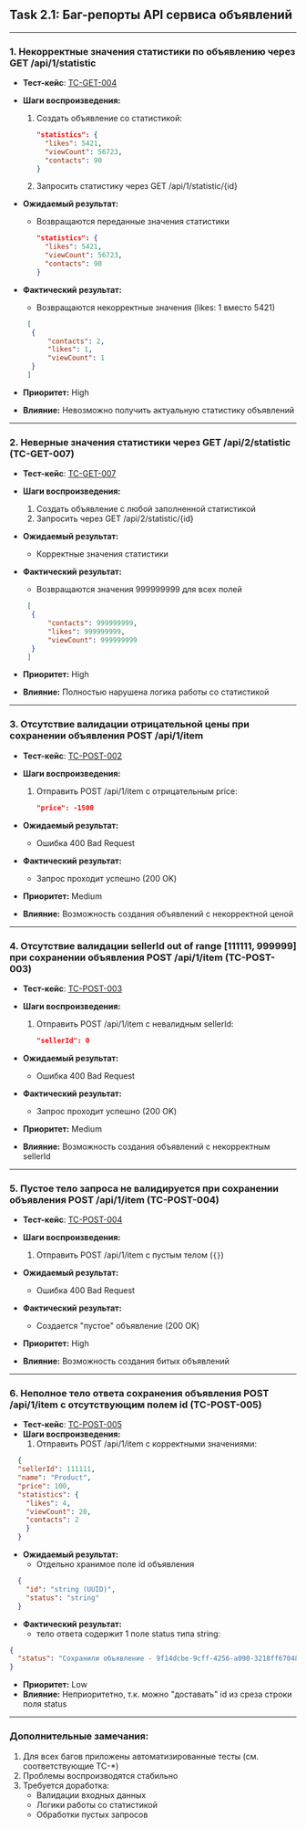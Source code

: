 ## Task 2.1: Баг-репорты API сервиса объявлений

---

### 1. Некорректные значения статистики по объявлению через GET /api/1/statistic
- **Тест-кейс**: [TC-GET-004](./TESTCASE.md#TC-GET-004)  
- **Шаги воспроизведения:**
  1. Создать объявление со статистикой:
     ```json
     "statistics": {
       "likes": 5421,
       "viewCount": 56723,
       "contacts": 90
     }
     ```
  2. Запросить статистику через GET /api/1/statistic/{id}
  
- **Ожидаемый результат:**
  - Возвращаются переданные значения статистики
     ```json
     "statistics": {
       "likes": 5421,
       "viewCount": 56723,
       "contacts": 90
     }
     ```
  
- **Фактический результат:**  
  - Возвращаются некорректные значения (likes: 1 вместо 5421)  
  ```json
   [
    {
        "contacts": 2,
        "likes": 1,
        "viewCount": 1
    }
   ]
  ```
  
- **Приоритет:** High  
- **Влияние:** Невозможно получить актуальную статистику объявлений  

---

### 2. Неверные значения статистики через GET /api/2/statistic (TC-GET-007)
- **Тест-кейс**: [TC-GET-007](./TESTCASE.md#TC-GET-007) 
- **Шаги воспроизведения:**
  1. Создать объявление с любой заполненной статистикой
  2. Запросить через GET /api/2/statistic/{id}
  
- **Ожидаемый результат:**
  - Корректные значения статистики
  
- **Фактический результат:**  
  - Возвращаются значения 999999999 для всех полей  
  ```json
   [
    {
        "contacts": 999999999,
        "likes": 999999999,
        "viewCount": 999999999
    }
   ]
  ```
- **Приоритет:** High  
- **Влияние:** Полностью нарушена логика работы со статистикой  

---

### 3. Отсутствие валидации отрицательной цены при сохранении объявления POST /api/1/item  
- **Тест-кейс**: [TC-POST-002](./TESTCASE.md#TC-POST-002) 
- **Шаги воспроизведения:**
  1. Отправить POST /api/1/item с отрицательным price:  
     ```json
     "price": -1500
     ```
  
- **Ожидаемый результат:**
  - Ошибка 400 Bad Request
  
- **Фактический результат:**
  - Запрос проходит успешно (200 OK)
  
- **Приоритет:** Medium  
- **Влияние:** Возможность создания объявлений с некорректной ценой  

---

### 4. Отсутствие валидации sellerId out of range [111111, 999999] при сохранении объявления POST /api/1/item (TC-POST-003)
- **Тест-кейс**: [TC-POST-003](./TESTCASE.md#TC-POST-003) 
- **Шаги воспроизведения:**
  1. Отправить POST /api/1/item с невалидным sellerId:
     ```json
     "sellerId": 0
     ```
  
- **Ожидаемый результат:**
  - Ошибка 400 Bad Request
  
- **Фактический результат:**
  - Запрос проходит успешно (200 OK)
  
- **Приоритет:** Medium  
- **Влияние:** Возможность создания объявлений с некорректным sellerId  

---

### 5. Пустое тело запроса не валидируется при сохранении объявления POST /api/1/item (TC-POST-004)
- **Тест-кейс**: [TC-POST-004](./TESTCASE.md#TC-POST-004) 
- **Шаги воспроизведения:**
  1. Отправить POST /api/1/item с пустым телом (`{}`)
  
- **Ожидаемый результат:**
  - Ошибка 400 Bad Request
  
- **Фактический результат:**
  - Создается "пустое" объявление (200 OK)
   
- **Приоритет:** High  
- **Влияние:** Возможность создания битых объявлений  

---

### 6. Неполное тело ответа сохранения объявления POST /api/1/item с отсутствующим полем id (TC-POST-005)
- **Тест-кейс**: [TC-POST-005](./TESTCASE.md#TC-POST-005) 
- **Шаги воспроизведения:**
  1. Отправить POST /api/1/item с корректными значениями:
```json
  {
  "sellerId": 111111,
  "name": "Product",
  "price": 100,
  "statistics": {
    "likes": 4,
    "viewCount": 20,
    "contacts": 2
    }
  }
```
  
- **Ожидаемый результат:**
  - Отдельно хранимое поле id объявления
```json
  {
    "id": "string (UUID)",
    "status": "string"
  }
```
  
- **Фактический результат:**
  - тело ответа содержит 1 поле status типа string:
 ```json
 {
   "status": "Сохранили объявление - 9f14dcbe-9cff-4256-a090-3218ff670482"
 }
 ```  
- **Приоритет:** Low 
- **Влияние:** Неприоритетно, т.к. можно "доставать" id из среза строки поля status

---

### Дополнительные замечания:
1. Для всех багов приложены автоматизированные тесты (см. соответствующие TC-*)
2. Проблемы воспроизводятся стабильно
3. Требуется доработка:
   - Валидации входных данных
   - Логики работы со статистикой
   - Обработки пустых запросов
